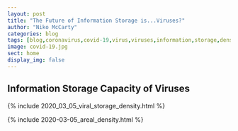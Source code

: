 ```yaml
---
layout: post
title: "The Future of Information Storage is...Viruses?"
author: "Niko McCarty"
categories: blog
tags: [blog,coronavirus,covid-19,virus,viruses,information,storage,density,data]
image: covid-19.jpg
sect: home
display_img: false
---
```


## Information Storage Capacity of Viruses

{% include 2020_03_05_viral_storage_density.html %}

{% include 2020-03-05_areal_density.html %}
